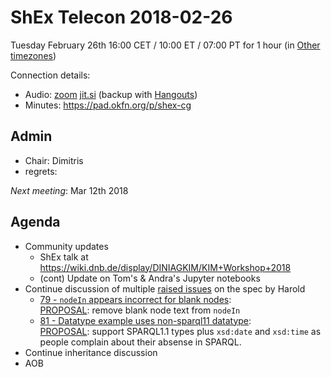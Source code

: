 # ShEx Telecon 2018-02-26

Tuesday February 26th 16:00 CET / 10:00 ET / 07:00 PT for 1 hour (in [Other timezones](https://www.timeanddate.com/worldclock/fixedtime.html?msg=ShEx+CG&iso=20180226T16&p1=195&ah=1))

Connection details:

* Audio: [zoom](https://zoom.us/j/959347434) [jit.si](https://meet.jit.si/ShEx) (backup with [Hangouts](http://tinyurl.com/ShEx-hangouts))
* Minutes: https://pad.okfn.org/p/shex-cg

## Admin

 * Chair: Dimitris
 * regrets: 

*Next meeting*: Mar 12th 2018

## Agenda
 * Community updates 
   * ShEx talk at https://wiki.dnb.de/display/DINIAGKIM/KIM+Workshop+2018
   * (cont) Update on Tom's & Andra's Jupyter notebooks
 * Continue discussion of multiple [raised issues](https://github.com/shexSpec/shex/issues) on the spec by Harold
   * [79 - `nodeIn` appears incorrect for blank nodes](https://github.com/shexSpec/shex/issues/79):<br/>[PROPOSAL](https://github.com/shexSpec/shex/issues/79#issuecomment-357547513):  remove blank node text from `nodeIn`
   * [81 - Datatype example uses non-sparql11 datatype](https://github.com/shexSpec/shex/issues/81):<br/>[PROPOSAL](https://github.com/shexSpec/shex/issues/81#issuecomment-368446352): support SPARQL1.1 types plus `xsd:date` and `xsd:time` as people complain about their absense in SPARQL.
 * Continue inheritance discussion
 * AOB 
